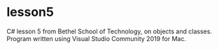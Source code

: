 # lesson5
C# lesson 5 from Bethel School of Technology, on objects and classes. Program written using Visual Studio Community 2019 for Mac.
